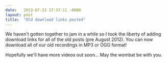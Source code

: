 ```yaml
---
date:   2013-07-23 17:37:11 -0000
layout: post
title:  "Old download links posted"
---
```

We haven't gotten together to jam in a while so I took the liberty of adding download links for all of the old posts (pre August 2012). You can now download all of our old recordings in MP3 or OGG format!

Hopefully we'll have more videos out soon... May the wombat be with you.
